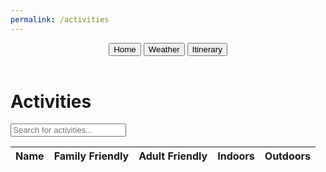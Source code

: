```yaml
---
permalink: /activities
---
```

<html lang="en">
<head>
<meta charset="UTF-8">
<meta name="viewport" content="width=device-width, initial-scale=1.0">
<title>Activities</title>
</head>
<body class='sandiego-background'>
    <header class="header">
        <button onclick="goHome()" >Home</button>
        <button onclick="goWeather()">Weather</button>
        <button onclick="goItinerary()">Itinerary</button>
    </header>

<div id='activity-title-container'>
    <h1 class='title'>Activities</h1>
</div>

<input type="text" id="searchInput" onkeyup="searchTable()" placeholder="Search for activities...">
    <table id="activity-table">
        <thead>
            <tr>
                <th>Name</th>
                <th>Family Friendly</th>
                <th>Adult Friendly</th>
                <th>Indoors</th>
                <th>Outdoors</th>
            </tr>
        </thead>
        <tbody>
            <!-- Table body will be populated dynamically -->
        </tbody>
    </table>

<script>
function searchTable() {
    var input, filter, table, tr, td, i, txtValue;
    input = document.getElementById("searchInput");
    filter = input.value.toUpperCase();
    table = document.getElementById("activity-table");
    tr = table.getElementsByTagName("tr");

    for (i = 0; i < tr.length; i++) {
        td = tr[i].getElementsByTagName("td")[0]; // Change index to match the column you want to search
        if (td) {
            txtValue = td.textContent || td.innerText;
            if (txtValue.toUpperCase().indexOf(filter) > -1) {
                tr[i].style.display = "";
            } else {
                tr[i].style.display = "none";
            }
        }       
    }
}

function displayActivityTable() {
    let options = {
        method: 'GET',
        headers: {
            'Content-Type': 'application/json;charset=utf-8'
        },
    };
    fetch("http://127.0.0.1:8086/api/activity/", options)
    .then(response => {
        if (response.ok) {
            return response.json();
        } else {
            throw new Error('Network response was not ok.');
        }
    })
    .then(data => {
            const tableBody = document.querySelector("#activity-table tbody");
            tableBody.innerHTML = ""; // Clear the existing table data
            data.forEach(activity => {
                const row = tableBody.insertRow();
                const nameCell = row.insertCell(0);
                const familyFriendlyCell = row.insertCell(1);
                const adultFriendlyCell = row.insertCell(2);
                const indoorsCell = row.insertCell(3);
                const outdoorsCell = row.insertCell(4);
                
                nameCell.textContent = activity.name;
                familyFriendlyCell.innerHTML = activity.family === "True" ? '<img src="https://files.catbox.moe/u818q8.png">' : '<img src="https://files.catbox.moe/jcffjn.png">';
                adultFriendlyCell.innerHTML = activity.adult === "True" ? '<img src="https://files.catbox.moe/u818q8.png">' : '<img src="https://files.catbox.moe/jcffjn.png">';
                indoorsCell.innerHTML = activity.indoors === "True" ? '<img src="https://files.catbox.moe/u818q8.png">' : '<img src="https://files.catbox.moe/jcffjn.png">';
                outdoorsCell.innerHTML = activity.outdoors === "True" ? '<img src="https://files.catbox.moe/u818q8.png">' : '<img src="https://files.catbox.moe/jcffjn.png">';
            });
        })
        .catch(error => {
            console.error('Error:', error);
            alert(error);
        });
}
window.onload = displayActivityTable;

function goHome() {
    window.location.href = "http://127.0.0.1:4200/travel_project/home";
}
function goWeather() {
    window.location.href = "http://127.0.0.1:4200/travel_project/weather";
}
function goItinerary() {
    window.location.href = "http://127.0.0.1:4200/travel_project/itinerary";
}
</script>